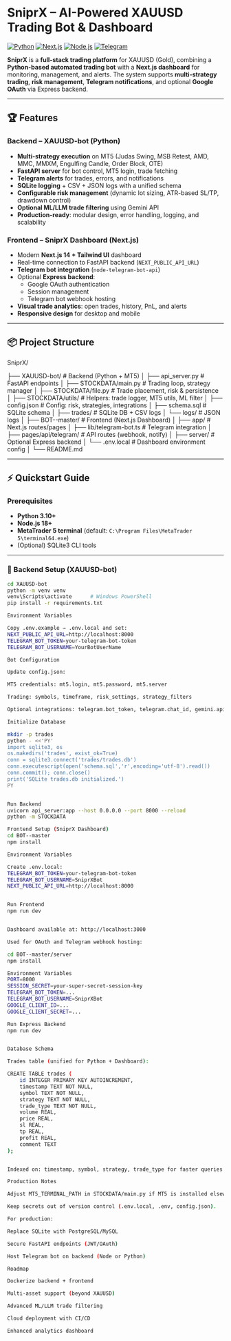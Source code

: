 # SniprX – AI-Powered XAUUSD Trading Bot & Dashboard

[![Python](https://img.shields.io/badge/Python-3.10+-blue)](https://www.python.org/)
[![Next.js](https://img.shields.io/badge/Next.js-14-black?logo=next.js)](https://nextjs.org/)
[![Node.js](https://img.shields.io/badge/Node.js-18-green?logo=node.js)](https://nodejs.org/)
[![Telegram](https://img.shields.io/badge/Telegram-Bot-blue?logo=telegram)](https://telegram.org/)

**SniprX** is a **full-stack trading platform** for XAUUSD (Gold), combining a **Python-based automated trading bot** with a **Next.js dashboard** for monitoring, management, and alerts. The system supports **multi-strategy trading**, **risk management**, **Telegram notifications**, and optional **Google OAuth** via Express backend.

---

## 🏆 Features

### Backend – XAUUSD-bot (Python)
- **Multi-strategy execution** on MT5 (Judas Swing, MSB Retest, AMD, MMC, MMXM, Engulfing Candle, Order Block, OTE)
- **FastAPI server** for bot control, MT5 login, trade fetching
- **Telegram alerts** for trades, errors, and notifications
- **SQLite logging** + CSV + JSON logs with a unified schema
- **Configurable risk management** (dynamic lot sizing, ATR-based SL/TP, drawdown control)
- **Optional ML/LLM trade filtering** using Gemini API
- **Production-ready**: modular design, error handling, logging, and scalability

### Frontend – SniprX Dashboard (Next.js)
- Modern **Next.js 14 + Tailwind UI** dashboard
- Real-time connection to FastAPI backend (`NEXT_PUBLIC_API_URL`)
- **Telegram bot integration** (`node-telegram-bot-api`)
- Optional **Express backend**:
  - Google OAuth authentication
  - Session management
  - Telegram bot webhook hosting
- **Visual trade analytics**: open trades, history, PnL, and alerts
- **Responsive design** for desktop and mobile

---
## 📦 Project Structure

SniprX/

├── XAUUSD-bot/ # Backend (Python + MT5)
│ ├── api_server.py # FastAPI endpoints
│ ├── STOCKDATA/main.py # Trading loop, strategy manager
│ ├── STOCKDATA/file.py # Trade placement, risk & persistence
│ ├── STOCKDATA/utils/ # Helpers: trade logger, MT5 utils, ML filter
│ ├── config.json # Config: risk, strategies, integrations
│ ├── schema.sql # SQLite schema
│ ├── trades/ # SQLite DB + CSV logs
│ └── logs/ # JSON logs
│
├── BOT--master/ # Frontend (Next.js Dashboard)
│ ├── app/ # Next.js routes/pages
│ ├── lib/telegram-bot.ts # Telegram integration
│ ├── pages/api/telegram/ # API routes (webhook, notify)
│ ├── server/ # Optional Express backend
│ └── .env.local # Dashboard environment config
│
└── README.md


---

## ⚡ Quickstart Guide

### Prerequisites
- **Python 3.10+**
- **Node.js 18+**
- **MetaTrader 5 terminal** (default: `C:\Program Files\MetaTrader 5\terminal64.exe`)
- (Optional) SQLite3 CLI tools

---

### 🐍 Backend Setup (XAUUSD-bot)
```bash
cd XAUUSD-bot
python -m venv venv
venv\Scripts\activate      # Windows PowerShell
pip install -r requirements.txt

Environment Variables

Copy .env.example → .env.local and set:
NEXT_PUBLIC_API_URL=http://localhost:8000
TELEGRAM_BOT_TOKEN=your-telegram-bot-token
TELEGRAM_BOT_USERNAME=YourBotUserName

Bot Configuration

Update config.json:

MT5 credentials: mt5.login, mt5.password, mt5.server

Trading: symbols, timeframe, risk_settings, strategy_filters

Optional integrations: telegram.bot_token, telegram.chat_id, gemini.api_key

Initialize Database

mkdir -p trades
python - <<'PY'
import sqlite3, os
os.makedirs('trades', exist_ok=True)
conn = sqlite3.connect('trades/trades.db')
conn.executescript(open('schema.sql','r',encoding='utf-8').read())
conn.commit(); conn.close()
print('SQLite trades.db initialized.')
PY


Run Backend
uvicorn api_server:app --host 0.0.0.0 --port 8000 --reload
python -m STOCKDATA

Frontend Setup (SniprX Dashboard)
cd BOT--master
npm install

Environment Variables

Create .env.local:
TELEGRAM_BOT_TOKEN=your-telegram-bot-token
TELEGRAM_BOT_USERNAME=SniprXBot
NEXT_PUBLIC_API_URL=http://localhost:8000


Run Frontend
npm run dev


Dashboard available at: http://localhost:3000

Used for OAuth and Telegram webhook hosting:

cd BOT--master/server
npm install

Environment Variables
PORT=8000
SESSION_SECRET=your-super-secret-session-key
TELEGRAM_BOT_TOKEN=...
TELEGRAM_BOT_USERNAME=SniprXBot
GOOGLE_CLIENT_ID=...
GOOGLE_CLIENT_SECRET=...

Run Express Backend
npm run dev


Database Schema

Trades table (unified for Python + Dashboard):

CREATE TABLE trades (
    id INTEGER PRIMARY KEY AUTOINCREMENT,
    timestamp TEXT NOT NULL,
    symbol TEXT NOT NULL,
    strategy TEXT NOT NULL,
    trade_type TEXT NOT NULL,
    volume REAL,
    price REAL,
    sl REAL,
    tp REAL,
    profit REAL,
    comment TEXT
);


Indexed on: timestamp, symbol, strategy, trade_type for faster queries.

Production Notes

Adjust MT5_TERMINAL_PATH in STOCKDATA/main.py if MT5 is installed elsewhere.

Keep secrets out of version control (.env.local, .env, config.json).

For production:

Replace SQLite with PostgreSQL/MySQL

Secure FastAPI endpoints (JWT/OAuth)

Host Telegram bot on backend (Node or Python)

Roadmap

Dockerize backend + frontend

Multi-asset support (beyond XAUUSD)

Advanced ML/LLM trade filtering

Cloud deployment with CI/CD

Enhanced analytics dashboard
